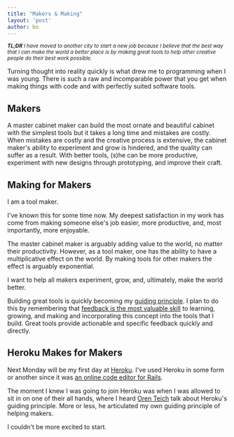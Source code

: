 ```yaml
---
title: "Makers & Making"
layout: 'post'
author: bo
---
```


<small>***TL;DR** I have moved to another city to start a new job because I believe that the best way that I can make the world a better place is by making great tools to help other creative people do their best work possible.*</small>

Turning thought into reality quickly is what drew me to programming when I was young. There is such a raw and incomparable power that you get when making things with code and with perfectly suited software tools.

## Makers

A master cabinet maker can build the most ornate and beautiful cabinet with the simplest tools but it takes a long time and mistakes are costly. When mistakes are costly and the creative process is extensive, the cabinet maker's ability to experiment and grow is hindered, and the quality can suffer as a result. With better tools, (s)he can be more productive, experiment with new designs through prototyping, and improve their craft.

## Making for Makers

I am a tool maker.

I've known this for some time now. My deepest satisfaction in my work has come from making someone else's job easier, more productive, and, most importantly, more enjoyable.

The master cabinet maker is arguably adding value to the world, no matter their productivity. However, as a tool maker, one has the ability to have a multiplicative effect on the world. By making tools for other makers the effect is arguably exponential.

I want to help all makers experiment, grow, and, ultimately, make the world better.

Building great tools is quickly becoming my [guiding principle](https://vimeo.com/36579366). I plan to do this by remembering that [feedback is the most valuable skill](http://www.pechakucha.org/channels/table-xi/presentations/the-most-valuable-skill) to learning, growing, and making and incorporating this concept into the tools that I build. Great tools provide actionable and specific feedback quickly and directly.

## Heroku Makes for Makers

Next Monday will be my first day at [Heroku](https://www.heroku.com). I've used Heroku in some form or another since it was [an online code editor for Rails](https://blog.heroku.com/archives/2009/1/12/whats_up_at_heroku). 

The moment I knew I was going to join Heroku was when I was allowed to sit in on one of their all hands, where I heard [Oren Teich](https://twitter.com/teich) talk about Heroku's guiding principle. More or less, he articulated my own guiding principle of helping makers.

I couldn't be more excited to start.
